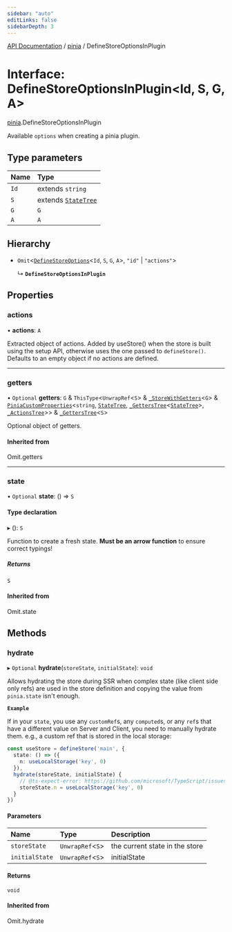 ```yaml
---
sidebar: "auto"
editLinks: false
sidebarDepth: 3
---
```


[API Documentation](../index.md) / [pinia](../modules/pinia.md) / DefineStoreOptionsInPlugin

# Interface: DefineStoreOptionsInPlugin<Id, S, G, A\>

[pinia](../modules/pinia.md).DefineStoreOptionsInPlugin

Available `options` when creating a pinia plugin.

## Type parameters

| Name | Type |
| :------ | :------ |
| `Id` | extends `string` |
| `S` | extends [`StateTree`](../modules/pinia.md#statetree) |
| `G` | `G` |
| `A` | `A` |

## Hierarchy

- `Omit`<[`DefineStoreOptions`](DefineStoreOptions.md)<`Id`, `S`, `G`, `A`\>, ``"id"`` \| ``"actions"``\>

  ↳ **`DefineStoreOptionsInPlugin`**

## Properties

### actions

• **actions**: `A`

Extracted object of actions. Added by useStore() when the store is built
using the setup API, otherwise uses the one passed to `defineStore()`.
Defaults to an empty object if no actions are defined.

___

### getters

• `Optional` **getters**: `G` & `ThisType`<`UnwrapRef`<`S`\> & [`_StoreWithGetters`](../modules/pinia.md#_storewithgetters)<`G`\> & [`PiniaCustomProperties`](PiniaCustomProperties.md)<`string`, [`StateTree`](../modules/pinia.md#statetree), [`_GettersTree`](../modules/pinia.md#_getterstree)<[`StateTree`](../modules/pinia.md#statetree)\>, [`_ActionsTree`](../modules/pinia.md#_actionstree)\>\> & [`_GettersTree`](../modules/pinia.md#_getterstree)<`S`\>

Optional object of getters.

#### Inherited from

Omit.getters

___

### state

• `Optional` **state**: () => `S`

#### Type declaration

▸ (): `S`

Function to create a fresh state. **Must be an arrow function** to ensure
correct typings!

##### Returns

`S`

#### Inherited from

Omit.state

## Methods

### hydrate

▸ `Optional` **hydrate**(`storeState`, `initialState`): `void`

Allows hydrating the store during SSR when complex state (like client side only refs) are used in the store
definition and copying the value from `pinia.state` isn't enough.

**`Example`**

If in your `state`, you use any `customRef`s, any `computed`s, or any `ref`s that have a different value on
Server and Client, you need to manually hydrate them. e.g., a custom ref that is stored in the local
storage:

```ts
const useStore = defineStore('main', {
  state: () => ({
    n: useLocalStorage('key', 0)
  }),
  hydrate(storeState, initialState) {
    // @ts-expect-error: https://github.com/microsoft/TypeScript/issues/43826
    storeState.n = useLocalStorage('key', 0)
  }
})
```

#### Parameters

| Name | Type | Description |
| :------ | :------ | :------ |
| `storeState` | `UnwrapRef`<`S`\> | the current state in the store |
| `initialState` | `UnwrapRef`<`S`\> | initialState |

#### Returns

`void`

#### Inherited from

Omit.hydrate
